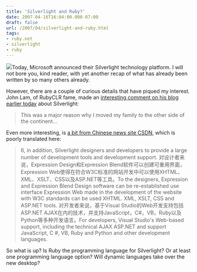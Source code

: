 ```yaml
---
title: 'Silverlight and Ruby?'
date: 2007-04-16T16:04:00.000-07:00
draft: false
url: /2007/04/silverlight-and-ruby.html
tags: 
- ruby.net
- silverlight
- ruby
---
```


[![](http://www.exceptionalminerals.com/TC815RubySilver.jpg)](http://www.exceptionalminerals.com/TC815RubySilver.jpg)Today, Microsoft announced their Silverlight technology platform. I will not bore you, kind reader, with yet another recap of what has already been written by so many others already.  
  
However, there are a couple of curious details that have piqued my interest. John Lam, of RubyCLR fame, made an [interesting comment on his blog earlier today](http://www.iunknown.com/articles/2007/04/16/silverlight) about Silverlight:  

>   
> This was a major reason why I moved my family to the other side of the continent...  

  
  
Even more interesting, is [a bit from Chinese news site CSDN](http://news.csdn.net/n/20070416/102838.html), which is poorly translated here:  

>   
> 6, in addition, Silverlight designers and developers to provide a large number of development tools and development support. 对设计者来说，Expression Design和Expression Blend软件可以创建可重用界面，Expression Web使得在符合W3C标准的网站开发中可以使用XHTML、XML、XSLT、CSS以及ASP.NET等工具。To the designers, Expression and Expression Blend Design software can be re-established use interface Expression Web made in the development of the website with W3C standards can be used XHTML. XML, XSLT, CSS and ASP.NET tools. 对开发者来说，基于Visual Studio的Web开发支持包括ASP.NET AJAX在内的技术，并支持JavaScript，C#，VB，Ruby以及Python等多种开发语言。For developers, Visual Studio's Web-based support, including the technical AJAX ASP.NET and support JavaScript, C #, VB, Ruby and Python and other development languages.  

  
  
So what is up? Is Ruby the programming language for Silverlight? Or at least one programming language option? Will dynamic languages take over the new desktop?
